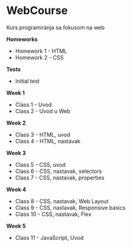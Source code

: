 # WebCourse
Kurs programiranja sa fokusom na web

**Homeworks** <br/>
- Homework 1 - HTML
- Homework 2 - CSS

**Tests** <br/>
- Initial test

**Week 1** <br/>
- Class 1 - Uvod <br/>
- Class 2 - Uvod u Web <br/>

**Week 2** <br/>
- Class 3 - HTML, uvod <br/>
- Class 4 - HTML, nastavak <br/>

**Week 3** <br/>
- Class 5 - CSS, uvod <br/>
- Class 6 - CSS, nastavak, selectors <br/>
- Class 7 - CSS, nastavak, properties <br/>

**Week 4** <br/>
- Class 8 - CSS, nastavak, Web Layout <br/>
- Class 9 - CSS, nastavak, Responsive basics <br/>
- Class 10 - CSS, nastavak, Flex

**Week 5** <br/>
- Class 11 - JavaScript, Uvod
